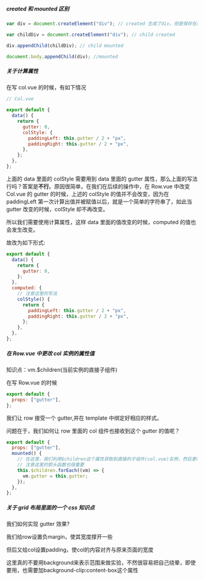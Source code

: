##### created 和 mounted 区别

```javascript
var div = document.createElement("div"); // created 生成了div，但是保存在内存中还未挂载

var childDiv = document.createElement("div"); // child created

div.appendChild(childDiv); // child mounted

document.body.appendChild(div); //mounted
```

##### 关于计算属性

在写 col.vue 的时候，有如下情况

```javascript
// Col.vue

export default {
  data() {
    return {
      gutter: 0,
      colStyle: {
        paddingLeft: this.gutter / 2 + "px",
        paddingRight: this.gutter / 2 + "px",
      },
    };
  },
};
```

上面的 data 里面的 colStyle 需要用到 data 里面的 gutter 属性，那么上面的写法行吗？答案是**不行**。原因很简单，在我们在后续的操作中，在 Row.vue 中改变 Col.vue 的 gutter 的时候，上述的 colStyle 的值并不会改变，因为在 paddingLeft 第一次计算出值并被赋值以后，就是一个简单的字符串了，如此当 gutter 改变的时候，colStyle 却不再改变。

所以我们需要使用计算属性，这样 data 里面的值改变的时候，computed 的值也会发生改变。

故改为如下形式:

```javascript
export default {
  data() {
    return {
      gutter: 0,
    };
  },
  computed: {
    // 注意这里的写法
    colStyle() {
      return {
        paddingLeft: this.gutter / 2 + "px",
        paddingRight: this.gutter / 2 + "px",
      };
    },
  },
};
```

##### 在 Row.vue 中更改 col 实例的属性值

知识点：vm.\$children(当前实例的直接子组件)

在写 Row.vue 的时候

```javascript
export default {
  props: ["gutter"],
};
```

我们让 row 接受一个 gutter,并在 template 中绑定好相应的样式。

问题在于，我们如何让 row 里面的 col 组件也接收到这个 gutter 的值呢？

```javascript
export default {
  props: ["gutter"],
  mounted() {
    // 在这里，我们利用$children这个属性获取到直接的子组件(col.vue)实例，然后更改每个子组件实例的gutter值
    // 注意这里的箭头函数也很重要
    this.$children.forEach((vm) => {
      vm.gutter = this.gutter;
    });
  },
};
```

##### 关于 grid 布局里面的一个 css 知识点

我们如何实现 gutter 效果?

我们给row设置负margin，使其宽度撑开一些

但后又给col设置padding，使col的内容对齐与原来页面的宽度

这里真的不要用background来表示范围来做实验，不然很容易把自己绕晕，即使要用，也需要加background-clip:content-box这个属性
